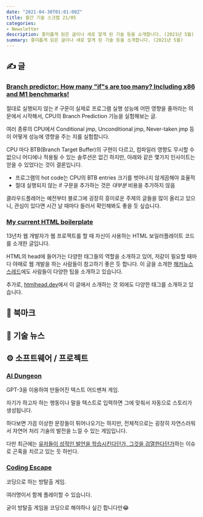```yaml
---
date: "2021-04-30T01:01:00Z"
title: 월간 기술 스크랩 21/05
categories:
- Newsletter
description: 흥미롭게 읽은 글이나 새로 알게 된 기술 등을 소개합니다. (2021년 5월)
summary: 흥미롭게 읽은 글이나 새로 알게 된 기술 등을 소개합니다. (2021년 5월)
---
```


## ✍️ 글

### [Branch predictor: How many "if"s are too many? Including x86 and M1 benchmarks!](https://blog.cloudflare.com/branch-predictor/)

절대로 실행되지 않는 if 구문이 실제로 프로그램 실행 성능에 어떤 영향을 줄까라는 의문에서 시작해서,
CPU의 Branch Prediction 기능을 실험해보는 글.

여러 종류의 CPU에서 Conditional jmp, Unconditional jmp, Never-taken jmp 등이 어떻게 성능에 영향을 주는 지를 실험합니다.

CPU 마다 BTB(Branch Target Buffer)의 구현이 다르고, 컴파일러 영향도 무시할 수 없으니 어디에나 적용될 수 있는 솔루션은 없긴 하지만,
아래와 같은 몇가지 인사이트는 얻을 수 있었다는 것이 결론입니다.

- 프로그램의 hot code는 CPU의 BTB entries 크기를 벗어나지 않게끔해야 효율적
- 절대 실행되지 않는 if 구문을 추가하는 것은 *대부분* 비용을 추가하지 않음

클라우드플레어는 예전부터 블로그에 굉장히 흥미로운 주제의 글들을 많이 올리고 있으니,
관심이 있다면 시간 날 때마다 들러서 확인해봐도 좋을 듯 싶습니다.

### [My current HTML boilerplate](https://www.matuzo.at/blog/html-boilerplate/)

13년차 웹 개발자가 웹 프로젝트를 할 때 자신이 사용하는 HTML 보일러플레이트 코드를 소개한 글입니다.

HTML의 head에 들어가는 다양한 태그들의 역할을 소개하고 있어, 저같이 필요할 때마다 야매로 웹 개발을 하는 사람들이 참고하기 좋은 듯 합니다.
이 글을 소개한 [해커뉴스 스레드](https://news.ycombinator.com/item?id=26952557)에도 사람들이 다양한 팁을 소개하고 있습니다.

추가로, [htmlhead.dev](https://htmlhead.dev/)에서 이 글에서 소개하는 것 외에도 다양한 태그를 소개하고 있습니다.

## 📌 북마크
 

## 📰 기술 뉴스

## ⚙️ 소프트웨어 / 프로젝트

### [AI Dungeon](https://play.aidungeon.io/main/landing)

GPT-3을 이용하여 만들어진 텍스트 어드벤쳐 게임.

자기가 하고자 하는 행동이나 말을 텍스트로 입력하면 그에 맞춰서 자동으로 스토리가 생성됩니다.

하다보면 가끔 이상한 문장들이 튀어나오기는 하지만, 전체적으로는 굉장히 자연스러워서 자연어 처리 기술의 발전을 느낄 수 있는 게임입니다.

다만 최근에는 [유저들이 성적인 발언을 학습시킨다던가, 그것을 검열한다던가](https://www.techspot.com/news/89571-machine-learning-text-adventure-ai-dungeon-now-censored.html)하는 이슈로 곤혹을 치르고 있는 듯 하빈다.

### [Coding Escape](https://escape.codingame.com/)

코딩으로 하는 방탈출 게임.

여러명이서 함께 플레이할 수 있습니다.

굳이 방탈출 게임을 코딩으로 해야하나 싶긴 합니다만😂
